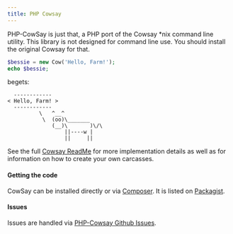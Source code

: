 ```yaml
---
title: PHP Cowsay
---
```


PHP-CowSay is just that, a PHP port of the Cowsay *nix command line utility. This library is not designed for command line use. You should install the original Cowsay for that.

``` php
$bessie = new Cow('Hello, Farm!');
echo $bessie;
```

begets:

```
  ------------
< Hello, Farm! >
  ------------
          \   ^__^
           \  (oo)\_______
              (__)\       )\/\
                  ||----w |
                  ||     ||
```

See the full <a href="https://github.com/Gipetto/CowSay">Cowsay ReadMe</a> for more implementation details as well as for information on how to create your own carcasses.

#### Getting the code

CowSay can be installed directly or via <a href="https://getcomposer.org">Composer</a>. It is listed on <a href="https://packagist.org/packages/gipetto/cowsay">Packagist</a>.

#### Issues

Issues are handled via <a href="https://github.com/Gipetto/CowSay/issues">PHP-Cowsay Github Issues</a>.
